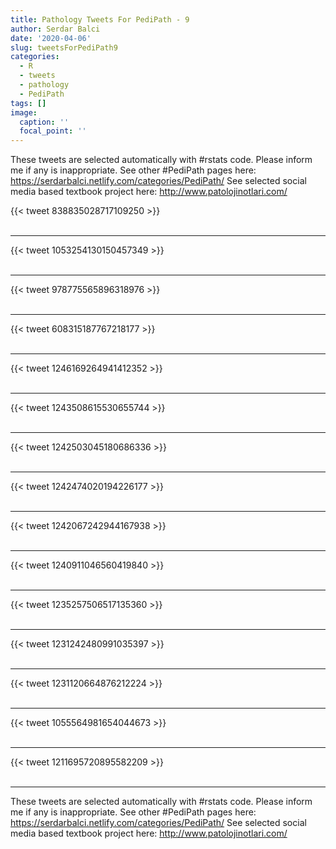 ```yaml
---
title: Pathology Tweets For PediPath - 9
author: Serdar Balci
date: '2020-04-06'
slug: tweetsForPediPath9
categories:
  - R
  - tweets
  - pathology
  - PediPath
tags: []
image:
  caption: ''
  focal_point: ''
---
```



These tweets are selected automatically with #rstats code. Please inform me if any is inappropriate.
See other #PediPath pages here: https://serdarbalci.netlify.com/categories/PediPath/ 
See selected social media based textbook project here: http://www.patolojinotlari.com/

{{< tweet 838835028717109250 >}}
<br>
<br>
<hr>
{{< tweet 1053254130150457349 >}}
<br>
<br>
<hr>
{{< tweet 978775565896318976 >}}
<br>
<br>
<hr>
{{< tweet 608315187767218177 >}}
<br>
<br>
<hr>
{{< tweet 1246169264941412352 >}}
<br>
<br>
<hr>
{{< tweet 1243508615530655744 >}}
<br>
<br>
<hr>
{{< tweet 1242503045180686336 >}}
<br>
<br>
<hr>
{{< tweet 1242474020194226177 >}}
<br>
<br>
<hr>
{{< tweet 1242067242944167938 >}}
<br>
<br>
<hr>
{{< tweet 1240911046560419840 >}}
<br>
<br>
<hr>
{{< tweet 1235257506517135360 >}}
<br>
<br>
<hr>
{{< tweet 1231242480991035397 >}}
<br>
<br>
<hr>
{{< tweet 1231120664876212224 >}}
<br>
<br>
<hr>
{{< tweet 1055564981654044673 >}}
<br>
<br>
<hr>
{{< tweet 1211695720895582209 >}}
<br>
<br>
<hr>


These tweets are selected automatically with #rstats code. Please inform me if any is inappropriate.
See other #PediPath pages here: https://serdarbalci.netlify.com/categories/PediPath/ 
See selected social media based textbook project here: http://www.patolojinotlari.com/
